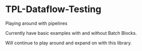 # TPL-Dataflow-Testing
Playing around with pipelines

Currently have basic examples with and without Batch Blocks.

Will continue to play around and expand on with this library.
